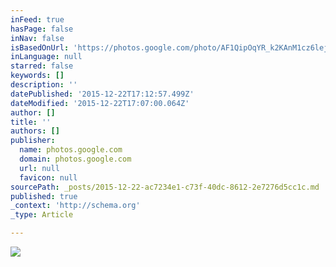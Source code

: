 ```yaml
---
inFeed: true
hasPage: false
inNav: false
isBasedOnUrl: 'https://photos.google.com/photo/AF1QipOqYR_k2KAnM1cz6lejQr3unM5Sez8BEaxpxxta'
inLanguage: null
starred: false
keywords: []
description: ''
datePublished: '2015-12-22T17:12:57.499Z'
dateModified: '2015-12-22T17:07:00.064Z'
author: []
title: ''
authors: []
publisher:
  name: photos.google.com
  domain: photos.google.com
  url: null
  favicon: null
sourcePath: _posts/2015-12-22-ac7234e1-c73f-40dc-8612-2e7276d5cc1c.md
published: true
_context: 'http://schema.org'
_type: Article

---
```

![](https://lh3.googleusercontent.com/MDxhkx2r-ac36wcLsFJL472W_YarZC6oTw80X8UFiUVt6-SATB4mPqZgFSfAbBEcbBnMgLPwEJtes8jiQnRQ_Xq-bck5v_LMy2OpCe23OpVJiZKMO8fnR3t5Vg5vvOuMihQciIVxWaRHYzSiXi2dM5imqA4WQJjgygNiK2RYP62UshU7SWc0vxRW3w4gztcj4xXaiVMN6cJvvkkKTMj89HRZYIQScJEhbZ0_whiXTTDP-9QmVcnmPPQTdOfAStFeiUI6_37ECGmH8n5fzMYHjv21ZxiPciHk2-BJhnQH442KaOm9uSisJt70eSIpuOlUgH0SsD3ENwVhaip-5m9_ZgRIodrlGGy73T2FN7oBT8GOD95isCblh9itVyaY3UfKINT-QmAXDly103m9ECkeqouw3iv8DUDSXyvQXaxZYiakd9BUe8bcm2a4YNgBQT5jrrwlDbCXaaWPS6Xw1d6VGlwbT-1w5ysEqsIhuiuTGwbiHr_FigOISlg7qDupEF5UWxd4QyxJfv1dpq-6623owiBKh4F_N9qg3pQvYX8O9NXWCAhSYuxpU4UC8EEYZhWtFd0L0A=w1834-h1376-no)